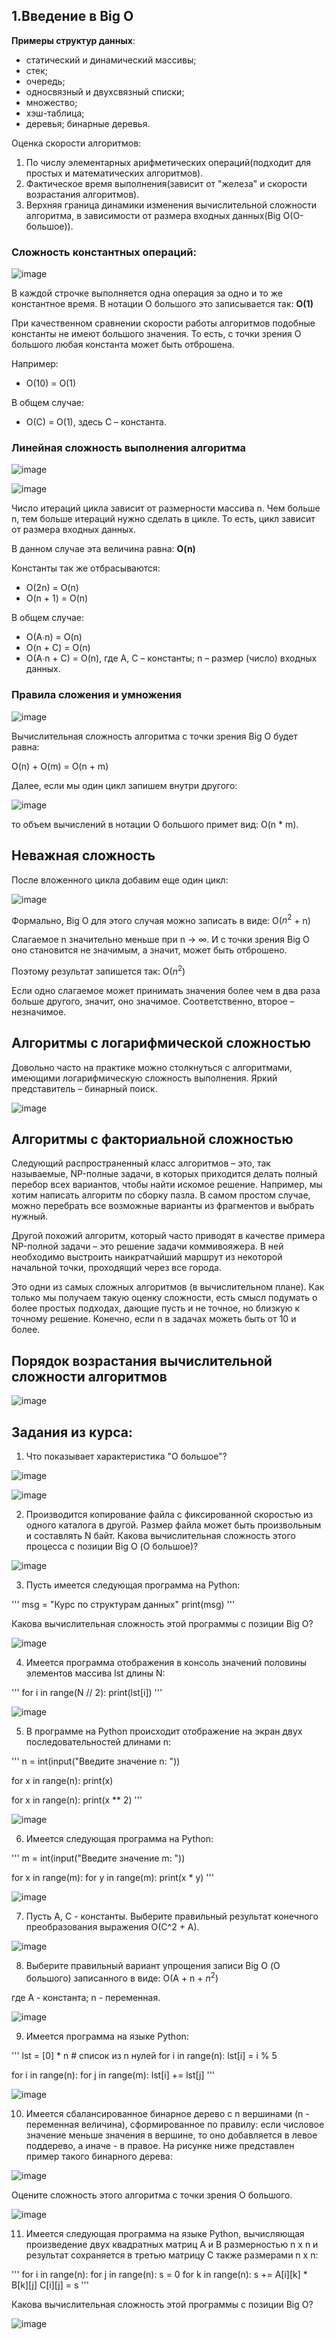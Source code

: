 ## 1.Введение в Big O

**Примеры структур данных**:
 - статический и динамический массивы;
 - стек;
 - очередь;
 - односвязный и двухсвязный списки;
 - множество;
 - хэш-таблица;
 - деревья; бинарные деревья.

Оценка скорости алгоритмов:
 1. По числу элементарных арифметических операций(подходит для простых и математических алгоритмов).
 2. Фактическое время выполнения(зависит от "железа" и скорости возрастания алгоритмов).
 3. Верхняя граница динамики изменения вычислительной сложности алгоритма, в зависимости от размера входных данных(Big O(O-большое)). 

### Сложность константных операций:

![image](https://user-images.githubusercontent.com/124737857/227601124-fad685d9-4be7-470c-9386-56321cb676b2.png)

В каждой строчке выполняется одна операция за одно и то же константное время. В нотации О большого это записывается так: **O(1)**

При качественном сравнении скорости работы алгоритмов подобные константы не имеют большого значения. То есть, с точки зрения О большого любая константа может быть отброшена. 

Например:

 - O(10) = O(1)

В общем случае:
 - O(C) = O(1), здесь C – константа. 

### Линейная сложность выполнения алгоритма

![image](https://user-images.githubusercontent.com/124737857/227601670-9b6eba5b-4655-4a03-b4c1-574895c7dfa6.png)

![image](https://user-images.githubusercontent.com/124737857/227601705-2b794e9c-d7ae-4cff-9d68-be3f1b3df0a3.png)

Число итераций цикла зависит от размерности массива n. Чем больше n, тем больше итераций нужно сделать в цикле. То есть, цикл зависит от размера входных данных. 

В данном случае эта величина равна: **O(n)**

Константы так же отбрасываются:
 - O(2n) = O(n)
 - O(n + 1) = O(n)

В общем случае:
 - O(A∙n) = O(n)
 - O(n + C) = O(n)
 - O(A∙n + C) = O(n), где A, C – константы; n – размер (число) входных данных.

### Правила сложения и умножения

![image](https://user-images.githubusercontent.com/124737857/227602319-8bead46e-6ec4-4b42-8253-90b2943575ff.png)

Вычислительная сложность алгоритма с точки зрения Big O будет равна:

O(n) + O(m) = O(n + m)

Далее, если мы один цикл запишем внутри другого:

![image](https://user-images.githubusercontent.com/124737857/227602411-9bfcf1c9-2a67-4ebf-8f57-e0d519cc85e6.png)

то объем вычислений в нотации О большого примет вид: O(n * m).

## Неважная сложность

После вложенного цикла добавим еще один цикл:

![image](https://user-images.githubusercontent.com/124737857/227604687-96dba2bf-a3a9-4856-b656-325fba1924dd.png)

Формально, Big O для этого случая можно записать в виде: O($n^2$ + n)

Cлагаемое n значительно меньше при n -> $\infty$. И с точки зрения Big O оно становится не значимым, а значит, может быть отброшено. 

Поэтому результат запишется так: O($n^2$)

Если одно слагаемое может принимать значения более чем в два раза больше другого, значит, оно значимое. Соответственно, второе – незначимое.

## Алгоритмы с логарифмической сложностью

Довольно часто на практике можно столкнуться с алгоритмами, имеющими логарифмическую сложность выполнения. Яркий представитель – бинарный поиск.

![image](https://user-images.githubusercontent.com/124737857/227605605-e3d7aeb3-0fc6-4869-b054-41a964d2fd26.png)

## Алгоритмы с факториальной сложностью

Следующий распространенный класс алгоритмов – это, так называемые, NP-полные задачи, в которых приходится делать полный перебор всех вариантов, чтобы найти искомое решение. Например, мы хотим написать алгоритм по сборку пазла. В самом простом случае, можно перебрать все возможные варианты из фрагментов и выбрать нужный.

Другой похожий алгоритм, который часто приводят в качестве примера NP-полной задачи – это решение задачи коммивояжера. В ней необходимо выстроить наикратчайший маршрут из некоторой начальной точки, проходящий через все города.

Это одни из самых сложных алгоритмов (в вычислительном плане). Как только мы получаем такую оценку сложности, есть смысл подумать о более простых подходах, дающие пусть и не точное, но близкую к точному решение. Конечно, если n в задачах можеть быть от 10 и более.

## Порядок возрастания вычислительной сложности алгоритмов

![image](https://user-images.githubusercontent.com/124737857/227606022-bc407dee-c501-47ff-9407-ae5cc6be5daf.png)

## Задания из курса:

1. Что показывает характеристика "О большое"?

![image](https://user-images.githubusercontent.com/124737857/227607495-12585af7-c94b-42ac-82c4-2ace4d3e908f.png)

![image](https://user-images.githubusercontent.com/124737857/227607586-4c3048ae-9750-41ca-8a73-18dcc1cbc367.png)

2. Производится копирование файла с фиксированной скоростью из одного каталога в другой. Размер файла может быть произвольным и составлять N байт. Какова вычислительная сложность этого процесса с позиции Big O (О большое)?

![image](https://user-images.githubusercontent.com/124737857/227607722-081fa775-9c89-4afc-a107-737acecafa83.png)

3. Пусть имеется следующая программа на Python:

'''
msg = "Курс по структурам данных"
print(msg)
'''

Какова вычислительная сложность этой программы с позиции Big O?

![image](https://user-images.githubusercontent.com/124737857/227608532-17c01238-afeb-4b20-8f30-5a040b1f0113.png)

4. Имеется программа отображения в консоль значений половины элементов массива lst длины N:

'''
for i in range(N // 2):
    print(lst[i])
'''

![image](https://user-images.githubusercontent.com/124737857/227608823-9bba99e8-b8d1-4740-be28-6d38fcdac0fa.png)

5. В программе на Python происходит отображение на экран двух последовательностей длинами n:

'''
n = int(input("Введите значение n: "))

for x in range(n):
    print(x)

for x in range(n):
    print(x ** 2)
'''

![image](https://user-images.githubusercontent.com/124737857/227609087-cd483964-4f56-44a7-9a21-c21430f910fa.png)

6. Имеется следующая программа на Python:

'''
m = int(input("Введите значение m: "))

for x in range(m):
    for y in range(m):
        print(x * y)
'''

![image](https://user-images.githubusercontent.com/124737857/227609334-5b8257d9-1478-47db-be29-9b71612a92f9.png)


7. Пусть A, C - константы. Выберите правильный результат конечного преобразования выражения O(C^2 + A).

![image](https://user-images.githubusercontent.com/124737857/227609456-937fe18c-498c-4a0c-b378-fe98be5cb0c6.png)

8. Выберите правильный вариант упрощения записи Big O (О большого) записанного в виде: O(A + n + $n^2$)

где A - константа; n - переменная.

![image](https://user-images.githubusercontent.com/124737857/227609940-209119ad-9091-4e66-b108-983f21b1f812.png)


9. Имеется программа на языке Python:

'''
lst = [0] * n   # список из n нулей
for i in range(n):
    lst[i] = i % 5

for i in range(n):
    for j in range(m):
        lst[i] += lst[j]
'''

![image](https://user-images.githubusercontent.com/124737857/227610330-554702e8-ff57-4172-becf-3d296f7d73b7.png)

10. Имеется сбалансированное бинарное дерево с n вершинами (n - переменная величина), сформированное по правилу: если числовое значение меньше значения в вершине, то оно добавляется в левое поддерево, а иначе - в правое. На рисунке ниже представлен пример такого бинарного дерева:

![image](https://user-images.githubusercontent.com/124737857/227610476-ad805b2b-019a-43c2-b59f-cd8371675cc8.png)

Оцените сложность этого алгоритма с точки зрения О большого.

![image](https://user-images.githubusercontent.com/124737857/227610589-3a7b42e4-0b70-4886-b51e-0a88aa91ba07.png)


11. Имеется следующая программа на языке Python, вычисляющая произведение двух квадратных матриц A и B размерностью n x n и результат сохраняется в третью матрицу C также размерами n x n:

'''
for i in range(n):
    for j in range(n):
        s = 0
        for k in range(n):
            s += A[i][k] * B[k][j]
        C[i][j] = s
'''

Какова вычислительная сложность этой программы с позиции Big O?

![image](https://user-images.githubusercontent.com/124737857/227610771-3e9f5377-eb28-4b44-877d-09053458bb19.png)
